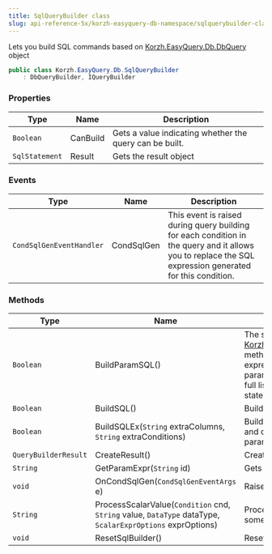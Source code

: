 ```yaml
---
title: SqlQueryBuilder class
slug: api-reference-5x/korzh-easyquery-db-namespace/sqlquerybuilder-class
---
```



Lets you build SQL commands based on [Korzh.EasyQuery.Db.DbQuery](/api-reference-5x/korzh-easyquery-db-namespace/dbquery-class) object
```csharp
public class Korzh.EasyQuery.Db.SqlQueryBuilder
    : DbQueryBuilder, IQueryBuilder

```

### Properties

| Type | Name | Description | 
| --- | --- | --- | 
| `Boolean` | CanBuild | Gets a value indicating whether the query can be built. | 
| `SqlStatement` | Result | Gets the result object | 


### Events

| Type | Name | Description | 
| --- | --- | --- | 
| `CondSqlGenEventHandler` | CondSqlGen | This event is raised during query building for each condition in the query and it  allows you to replace the SQL expression generated for this condition. | 


### Methods

| Type | Name | Description | 
| --- | --- | --- | 
| `Boolean` | BuildParamSQL() | The same as [Korzh.EasyQuery.Db.SqlQueryBuilder.BuildSQL](/api-reference-5x/korzh-easyquery-db-namespace/sqlquerybuilder-class) method but generates parametrized SQL expression where all values are replaced by parameters (e.g. @param1).  You can access full list of parameters used in generated SQL statement through `Query.Params` property. | 
| `Boolean` | BuildSQL() | Builds the SQL statement. | 
| `Boolean` | BuildSQLEx(`String` extraColumns, `String` extraConditions) | Builds the SQL with some additional columns and conditions which can be passed in parameters | 
| `QueryBuilderResult` | CreateResult() | Creates the result object | 
| `String` | GetParamExpr(`String` id) | Gets the parameter expression. | 
| `void` | OnCondSqlGen(`CondSqlGenEventArgs` e) | Raises the `CondSqlGen` event. | 
| `String` | ProcessScalarValue(`Condition` cnd, `String` value, `DataType` dataType, `ScalarExprOptions` exprOptions) | Processes scalar value and returns SQL (or some other query language) expression. | 
| `void` | ResetSqlBuilder() | Resets the SQL builder. |
